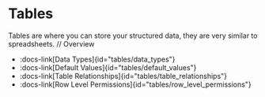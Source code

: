 # Tables

Tables are where you can store your structured data, they are very similar to spreadsheets.
// Overview

- :docs-link[Data Types]{id="tables/data_types"}
- :docs-link[Default Values]{id="tables/default_values"}
- :docs-link[Table Relationships]{id="tables/table_relationships"}
- :docs-link[Row Level Permissions]{id="tables/row_level_permissions"}
